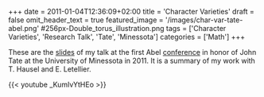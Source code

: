 +++
date = 2011-01-04T12:36:09+02:00
title = 'Character Varieties'
draft = false
omit_header_text = true
featured_image = '/images/char-var-tate-abel.png'
#256px-Double_torus_illustration.png
tags = ['Character Varieties', 'Research Talk', 'Tate', 'Minessota']
categories = ['Math']
+++


These are the [slides](/pdf/research-talks/tate-abel-talk-handout.pdf) of my talk at
the first Abel [conference](https://web.archive.org/web/20220801171847/https://www.ima.umn.edu/2010-2011/SW1.3-5.11/10506) in honor of John Tate at the University of
Minessota in 2011. It is a summary of my work with T. Hausel and
E. Letellier.

 {{< youtube _KumIvYtHEo >}}




